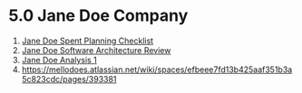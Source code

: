 # 5.0 Jane Doe Company

1. [Jane Doe Spent Planning Checklist](jane-doe-company/jane-doe-spent-planning-checklist-2523180.md)
2. [Jane Doe Software Architecture Review](jane-doe-company/jane-doe-software-architecture-review-2523202.md)
3. [Jane Doe Analysis 1](jane-doe-company/jane-doe-analysis-1-2523220.md)
4. <https://mellodoes.atlassian.net/wiki/spaces/efbeee7fd13b425aaf351b3a5c823cdc/pages/393381>

